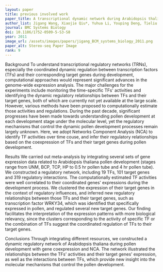 ```yaml
---
layout: paper
title: previous involved work
paper_title: A transcriptional dynamic network during Arabidopsis thaliana pollen development
author_list: Jigang Wang, Xiaojie Qiu*, Yuhua Li, Youping Deng, Tieliu Shi+.
journal: BMC Systems Biology
doi: 10.1186/1752-0509-5-S3-S8
year: 2011
image_url: /assets/images/papers/jigang_BCM_systems_biology_2011.png
paper_alt: Stereo-seq Paper Image
rank: 9
---
```


Background
To understand transcriptional regulatory networks (TRNs), especially the coordinated dynamic regulation between 
transcription factors (TFs) and their corresponding target genes during development, computational approaches would 
represent significant advances in the genome-wide expression analysis. The major challenges for the experiments include 
monitoring the time-specific TFs' activities and identifying the dynamic regulatory relationships between TFs and their 
target genes, both of which are currently not yet available at the large scale. However, various methods have been 
proposed to computationally estimate those activities and regulations. During the past decade, significant progresses 
have been made towards understanding pollen development at each development stage under the molecular level, yet the 
regulatory mechanisms that control the dynamic pollen development processes remain largely unknown. Here, we adopt 
Networks Component Analysis (NCA) to identify TF activities over time couse, and infer their regulatory relationships 
based on the coexpression of TFs and their target genes during pollen development.

Results
We carried out meta-analysis by integrating several sets of gene expression data related to Arabidopsis thaliana pollen 
development (stages range from UNM, BCP, TCP, HP to 0.5 hr pollen tube and 4 hr pollen tube). We constructed a 
regulatory network, including 19 TFs, 101 target genes and 319 regulatory interactions. The computationally estimated 
TF activities were well correlated to their coordinated genes' expressions during the development process. We clustered 
the expression of their target genes in the context of regulatory influences, and inferred new regulatory relationships 
between those TFs and their target genes, such as transcription factor WRKY34, which was identified that specifically 
expressed in pollen, and regulated several new target genes. Our finding facilitates the interpretation of the 
expression patterns with more biological relevancy, since the clusters corresponding to the activity of specific TF or 
the combination of TFs suggest the coordinated regulation of TFs to their target genes.

Conclusions
Through integrating different resources, we constructed a dynamic regulatory network of Arabidopsis thaliana during 
pollen development with gene coexpression and NCA. The network illustrated the relationships between the TFs' activities 
and their target genes' expression, as well as the interactions between TFs, which provide new insight into the 
molecular mechanisms that control the pollen development.
